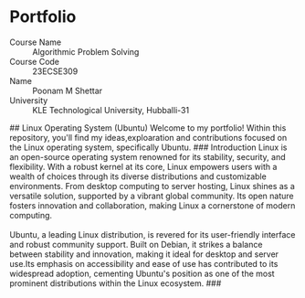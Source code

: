 # Portfolio
<dl>
<dt>Course Name</dt>
<dd>Algorithmic Problem Solving</dd>
<dt>Course Code</dt>
<dd>23ECSE309</dd>
<dt>Name</dt>
<dd>Poonam M Shettar</dd>
<dt>University</dt>
<dd>KLE Technological University, Hubballi-31</dd>
</dl>
## Linux Operating System (Ubuntu)
Welcome to my portfolio! Within this repository, you'll find my ideas,exploaration and contributions focused on the Linux operating system, specifically Ubuntu.
### Introduction
Linux is an open-source operating system renowned for its stability, security, and flexibility. With a robust kernel at its core, Linux empowers users with a wealth of choices through its diverse distributions and customizable environments. From desktop computing to server hosting, Linux shines as a versatile solution, supported by a vibrant global community. Its open nature fosters innovation and collaboration, making Linux a cornerstone of modern computing.<br>
<br>
Ubuntu, a leading Linux distribution, is revered for its user-friendly interface and robust community support. Built on Debian, it strikes a balance between stability and innovation, making it ideal for desktop and server use.Its emphasis on accessibility and ease of use has contributed to its widespread adoption, cementing Ubuntu's position as one of the most prominent distributions within the Linux ecosystem.
### 
